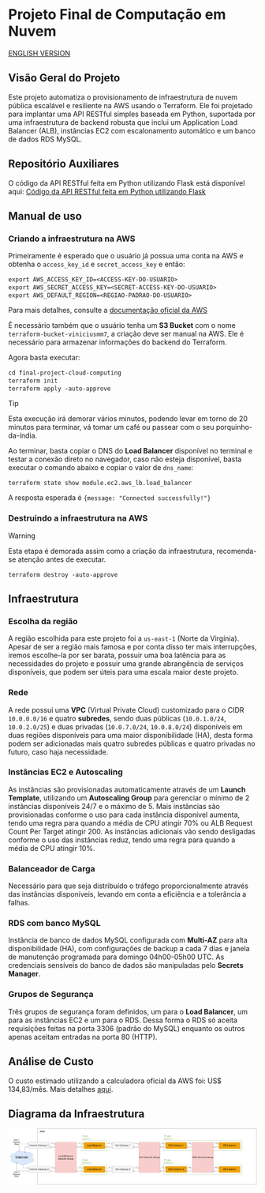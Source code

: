 # Projeto Final de Computação em Nuvem
[ENGLISH VERSION](README_EN.md)

## Visão Geral do Projeto
Este projeto automatiza o provisionamento de infraestrutura de nuvem pública escalável e resiliente na AWS usando o Terraform. Ele foi projetado para implantar uma API RESTful simples baseada em Python, suportada por uma infraestrutura de backend robusta que inclui um Application Load Balancer (ALB), instâncias EC2 com escalonamento automático e um banco de dados RDS MySQL.

## Repositório Auxiliares
O código da API RESTful feita em Python utilizando Flask está disponível aqui: [Código da API RESTful feita em Python utilizando Flask](https://github.com/viniciusmm7/generic-flask-rest-api)

## Manual de uso

### Criando a infraestrutura na AWS
Primeiramente é esperado que o usuário já possua uma conta na AWS e obtenha o `access_key_id` e `secret_access_key` e então:

```shell
export AWS_ACCESS_KEY_ID=<ACCESS-KEY-DO-USUARIO>
export AWS_SECRET_ACCESS_KEY=<SECRET-ACCESS-KEY-DO-USUARIO>
export AWS_DEFAULT_REGION=<REGIAO-PADRAO-DO-USUARIO>
```

Para mais detalhes, consulte a [documentação oficial da AWS](https://docs.aws.amazon.com/cli/latest/userguide/cli-configure-envvars.html)

É necessário também que o usuário tenha um **S3 Bucket** com o nome `terraform-bucket-viniciusmm7`, a criação deve ser manual na AWS. Ele é necessário para armazenar informações do backend do Terraform.

Agora basta executar:

```shell
cd final-project-cloud-computing
terraform init
terraform apply -auto-approve
```

> [!TIP]
> Esta execução irá demorar vários minutos, podendo levar em torno de 20 minutos para terminar, vá tomar um café ou passear com o seu porquinho-da-índia.

Ao terminar, basta copiar o DNS do **Load Balancer** disponível no terminal e testar a conexão direto no navegador, caso não esteja disponível, basta executar o comando abaixo e copiar o valor de `dns_name`:

```shell
terraform state show module.ec2.aws_lb.load_balancer
```

A resposta esperada é `{message: "Connected successfully!"}`

### Destruindo a infraestrutura na AWS
> [!WARNING]
> Esta etapa é demorada assim como a criação da infraestrutura, recomenda-se atenção antes de executar.

```shell
terraform destroy -auto-approve
```

## Infraestrutura

### Escolha da região
A região escolhida para este projeto foi a `us-east-1` (Norte da Virgínia). Apesar de ser a região mais famosa e por conta disso ter mais interrupções, iremos escolhe-la por ser barata, possuir uma boa latência para as necessidades do projeto e possuir uma grande abrangência de serviços disponíveis, que podem ser úteis para uma escala maior deste projeto.

### Rede
A rede possui uma **VPC** (Virtual Private Cloud) customizado para o CIDR `10.0.0.0/16` e quatro **subredes**, sendo duas públicas (`10.0.1.0/24`, `10.0.2.0/25`) e duas privadas (`10.0.7.0/24`, `10.0.8.0/24`) disponíveis em duas regiões disponíveis para uma maior disponibilidade (HA), desta forma podem ser adicionadas mais quatro subredes públicas e quatro privadas no futuro, caso haja necessidade.

### Instâncias EC2 e Autoscaling
As instâncias são provisionadas automaticamente através de um **Launch Template**, utilizando um **Autoscaling Group** para gerenciar o mínimo de 2 instâncias disponíveis 24/7 e o máximo de 5. Mais instâncias são provisionadas conforme o uso para cada instância disponível aumenta, tendo uma regra para quando a média de CPU atingir 70% ou ALB Request Count Per Target atingir 200. As instâncias adicionais vão sendo desligadas conforme o uso das instâncias reduz, tendo uma regra para quando a média de CPU atingir 10%.

### Balanceador de Carga
Necessário para que seja distribuído o tráfego proporcionalmente através das instâncias disponíveis, levando em conta a eficiência e a tolerância a falhas.

### RDS com banco MySQL
Instância de banco de dados MySQL configurada com **Multi-AZ** para alta disponibilidade (HA), com configurações de backup a cada 7 dias e janela de manutenção programada para domingo 04h00-05h00 UTC. As credenciais sensíveis do banco de dados são manipuladas pelo **Secrets Manager**.

### Grupos de Segurança
Três grupos de segurança foram definidos, um para o **Load Balancer**, um para as instâncias EC2 e um para o RDS. Dessa forma o RDS só aceita requisições feitas na porta 3306 (padrão do MySQL) enquanto os outros apenas aceitam entradas na porta 80 (HTTP).

## Análise de Custo
O custo estimado utilizando a calculadora oficial da AWS foi: US$ 134,83/mês. Mais detalhes [aqui](My%20Estimate%20-%20Calculadora%20de%20Preços%20da%20AWS.pdf).

## Diagrama da Infraestrutura
![Diagrama da Infraestrutura](diagrama.png)